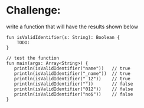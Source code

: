 # Challenge:   
write a function that will have the results  shown below

```
fun isValidIdentifier(s: String): Boolean {
    TODO:
}
```

```
// test the function		
fun main(args: Array<String>) {
   println(isValidIdentifier("name"))   // true
   println(isValidIdentifier("_name"))  // true
   println(isValidIdentifier("_12"))    // true
   println(isValidIdentifier(""))       // false
   println(isValidIdentifier("012"))    // false
   println(isValidIdentifier("no$"))    // false
}
```
